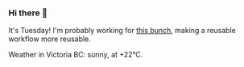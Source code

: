 ### Hi there :wave:

It's Tuesday! I'm probably working for [this bunch](https://github.com/kohofinancial), making a reusable workflow more reusable.

Weather in Victoria BC: sunny, at +22°C.
